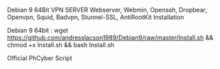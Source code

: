 Debian 9 64Bit VPN SERVER Webserver, Webmin, Openssh, Dropbear, Openvpn, Squid, Badvpn, Stunnel-SSL, AntiRootKit
Installation

Debian 9 64bit : wget https://github.com/andresslacson1989/Debian9/raw/master/Install.sh && chmod +x Install.sh && bash Install.sh


Official PhCyber Script
